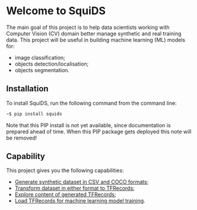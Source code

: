 # Welcome to SquiDS

The main goal of this project is to help data scientists working with Computer Vision (CV) domain better manage synthetic and real training data. This project will be useful in building machine learning (ML) models for:

* image classification;
* objects detection/localisation;
* objects segmentation.

## Installation

To install SquiDS, run the following command from the command line:

```bash
~$ pip install squids
```

Note that this PIP install is not yet available, since documentation is prepared ahead of time. When this PIP package gets deployed this note will be removed!

## Capability

This project gives you the following capabilities:

* [Generate synthetic dataset in CSV and COCO formats](generator.md);
* [Transform dataset in either format to TFRecords](transformer.md);
* [Explore content of generated TFRecords](explorer.md);
* [Load TFRecords for machine learning model training](loader.md).
